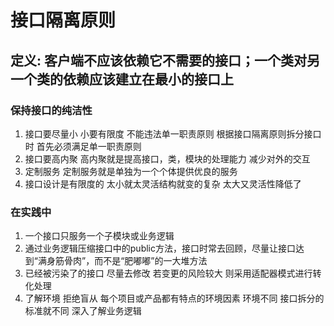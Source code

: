 # 接口隔离原则
## 定义: 客户端不应该依赖它不需要的接口；一个类对另一个类的依赖应该建立在最小的接口上

### 保持接口的纯洁性
1. 接口要尽量小 小要有限度  不能违法单一职责原则 根据接口隔离原则拆分接口时 首先必须满足单一职责原则
2. 接口要高内聚  高内聚就是提高接口，类，模块的处理能力 减少对外的交互
3. 定制服务  定制服务就是单独为一个个体提供优良的服务
4. 接口设计是有限度的  太小就太灵活结构就变的复杂 太大又灵活性降低了

### 在实践中
1. 一个接口只服务一个子模块或业务逻辑
2. 通过业务逻辑压缩接口中的public方法，接口时常去回顾，尽量让接口达到“满身筋骨肉”，而不是“肥嘟嘟”的一大堆方法
3. 已经被污染了的接口 尽量去修改 若变更的风险较大 则采用适配器模式进行转化处理
4. 了解环境 拒绝盲从 每个项目或产品都有特点的环境因素 环境不同 接口拆分的标准就不同 深入了解业务逻辑

